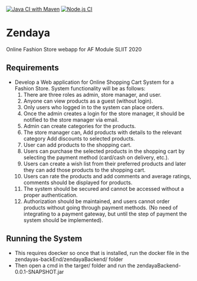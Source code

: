 [![Java CI with Maven](https://github.com/Aqeel-Zeid/Zendaya/workflows/Java%20CI%20with%20Maven/badge.svg?branch=master)](https://github.com/Aqeel-Zeid/Zendaya/actions?query=workflow%3A%22Java+CI+with+Maven%22)
[![Node.js CI](https://github.com/Aqeel-Zeid/Zendaya/workflows/Node.js%20CI/badge.svg?branch=master)](https://github.com/Aqeel-Zeid/Zendaya/actions?query=workflow%3A%22Node.js+CI%22)


# Zendaya
Online Fashion Store webapp for AF Module SLIIT 2020 

## Requirements
  * Develop a Web application for Online Shopping Cart System for a Fashion Store. System functionality will be as follows:
      1. There are three roles as admin, store manager, and user.
      2. Anyone can view products as a guest (without login).
      3. Only users who logged in to the system can place orders.
      4. Once the admin creates a login for the store manager, it should be notified to the
      store manager via email.
      5. Admin can create categories for the products.
      6. The store manager can,
      Add products with details to the relevant category
      Add discounts to selected products.
      7. User can add products to the shopping cart.
      8. Users can purchase the selected products in the shopping cart by selecting the
      payment method (card/cash on delivery, etc.).
      9. Users can create a wish list from their preferred products and later they can add
      those products to the shopping cart.
      10. Users can rate the products and add comments and average ratings, comments
      should be displayed for products.
      11. The system should be secured and cannot be accessed without a proper
      authentication.
      12. Authorization should be maintained, and users cannot order products without
      going through payment methods. (No need of integrating to a payment gateway,
      but until the step of payment the system should be implemented).
      
## Running the System
 * This requires doecker so once that is installed, run the docker file in the zendayas-backEnd/zendayaBackend/ folder
 * Then open a cmd in the targer/ folder and  run the zendayaBackend-0.0.1-SNAPSHOT.jar
 
 
 
 
